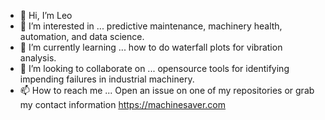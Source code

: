 - 👋 Hi, I’m Leo
- 👀 I’m interested in ... predictive maintenance, machinery health, automation, and data science.
- 🌱 I’m currently learning ... how to do waterfall plots for vibration analysis.
- 💞️ I’m looking to collaborate on ... opensource tools for identifying impending failures in industrial machinery.
- 📫 How to reach me ... Open an issue on one of my repositories or grab my contact information https://machinesaver.com

<!---
MachineSaver/MachineSaver is a ✨ special ✨ repository because its `README.md` (this file) appears on your GitHub profile.
You can click the Preview link to take a look at your changes.
--->
